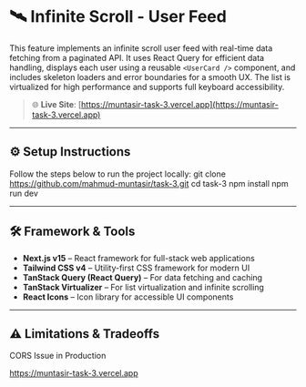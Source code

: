 # 🛰️ Infinite Scroll - User Feed

This feature implements an infinite scroll user feed with real-time data fetching from a paginated API. It uses React Query for efficient data handling, displays each user using a reusable `<UserCard />` component, and includes skeleton loaders and error boundaries for a smooth UX. The list is virtualized for high performance and supports full keyboard accessibility.

> 🌐 **Live Site**: [https://muntasir-task-3.vercel.app](https://muntasir-task-3.vercel.app)

---

## ⚙️ Setup Instructions

Follow the steps below to run the project locally:
git clone https://github.com/mahmud-muntasir/task-3.git
cd task-3
npm install
npm run dev

---

## 🛠 Framework & Tools

- **Next.js v15** – React framework for full-stack web applications  
- **Tailwind CSS v4** – Utility-first CSS framework for modern UI  
- **TanStack Query (React Query)** – For data fetching and caching  
- **TanStack Virtualizer** – For list virtualization and infinite scrolling  
- **React Icons** – Icon library for accessible UI components

---

## ⚠️ Limitations & Tradeoffs
CORS Issue in Production

https://muntasir-task-3.vercel.app
